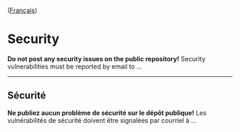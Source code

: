 ([Français](#sécurité))

# Security

**Do not post any security issues on the public repository!** Security vulnerabilities must be reported by email to ...

______________________

## Sécurité

**Ne publiez aucun problème de sécurité sur le dépôt publique!** Les vulnérabilités de sécurité doivent être signalées par courriel à ...
